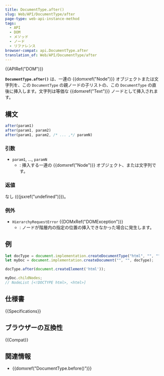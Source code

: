 ```yaml
---
title: DocumentType.after()
slug: Web/API/DocumentType/after
page-type: web-api-instance-method
tags:
  - API
  - DOM
  - メソッド
  - ノード
  - リファレンス
browser-compat: api.DocumentType.after
translation_of: Web/API/DocumentType/after
---
```

{{APIRef("DOM")}}

**`DocumentType.after()`** は、一連の {{domxref("Node")}} オブジェクトまたは文字列を、この `DocumentType` の親ノードの子リストの、この `DocumentType` の直後に挿入します。文字列は等価な {{domxref("Text")}} ノードとして挿入されます。

## 構文

```js
after(param1)
after(param1, param2)
after(param1, param2, /* ... ,*/ paramN)
```

### 引数

- `param1`, …, `paramN`
  - : 挿入する一連の {{domxref("Node")}} オブジェクト、または文字列です。

### 返値

なし ({{jsxref("undefined")}})。

### 例外

- `HierarchyRequestError` {{DOMxRef("DOMException")}}
  - : ノードが階層内の指定の位置の挿入できなかった場合に発生します。

## 例

```js
let docType = document.implementation.createDocumentType("html", "", "");
let myDoc = document.implementation.createDocument("", "", docType);

docType.after(document.createElement('html'));

myDoc.childNodes;
// NodeList [<!DOCTYPE html>, <html>]
```

## 仕様書

{{Specifications}}

## ブラウザーの互換性

{{Compat}}

## 関連情報

- {{domxref("DocumentType.before()")}}
